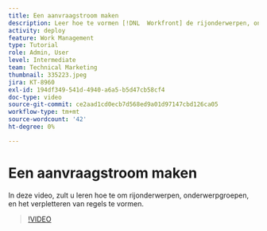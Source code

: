 ```yaml
---
title: Een aanvraagstroom maken
description: Leer hoe te vormen [!DNL  Workfront] de rijonderwerpen, onderwerpgroepen, en het verpletteren van regels helpen verzoek en het werkopname beheren.
activity: deploy
feature: Work Management
type: Tutorial
role: Admin, User
level: Intermediate
team: Technical Marketing
thumbnail: 335223.jpeg
jira: KT-8960
exl-id: 194df349-541d-4940-a6a5-b5d47cb58cf4
doc-type: video
source-git-commit: ce2aad1cd0ecb7d568ed9a01d97147cbd126ca05
workflow-type: tm+mt
source-wordcount: '42'
ht-degree: 0%

---
```


# Een aanvraagstroom maken

In deze video, zult u leren hoe te om rijonderwerpen, onderwerpgroepen, en het verpletteren van regels te vormen.

>[!VIDEO](https://video.tv.adobe.com/v/335223/?quality=12&learn=on)





